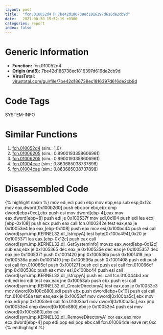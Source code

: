 ```yaml
---
layout: post
title:  "fcn.010052d4 @ 7be42d186738ec1816397d616de2cb9d"
date:   2021-08-30 15:52:19 +0300
categories: report
index: false
---
```


# Generic Information
- **Function:** fcn.010052d4
- **Origin (md5):** 7be42d186738ec1816397d616de2cb9d
- **VirusTotal:** [virustotal.com/gui/file/7be42d186738ec1816397d616de2cb9d][virustotal_ref]

# Code Tags
<span class="tag" id="SYSTEM-INFO">SYSTEM-INFO</span>


# Similar Functions

1. [fcn.010052d4][similar_1_ref] (sim.: 1.0)
2. [fcn.01006205][similar_2_ref] (sim.: 0.8900193358606961)
3. [fcn.01006205][similar_3_ref] (sim.: 0.8900193358606961)
4. [fcn.01004cae][similar_4_ref] (sim.: 0.863685038737898)
5. [fcn.01004cae][similar_5_ref] (sim.: 0.863685038737898)


# Disassembled Code

{% highlight nasm %}
mov edi,edi
push ebp
mov ebp,esp
sub esp,0x12c
mov eax,dword[0x100b2d0]
push ebx
xor ebx,ebx
cmp dword[ebp+0xc],ebx
push esi
mov dword[ebp-4],eax
mov eax,dword[ebp+8]
push edi
je 0x100537f
mov edi,0x104
push edi
lea ecx,[ebp-0x108]
push ecx
push eax
call fcn.0100342e
test eax,eax
je 0x10053e4
lea eax,[ebp-0x108]
push eax
mov esi,0x100bc44
push esi
call dword[sym.imp.KERNEL32.dll_lstrcpyA]
test byte[0x100c494],0x20
je 0x1005371
lea eax,[ebp-0x12c]
push eax
call dword[sym.imp.KERNEL32.dll_GetSystemInfo]
movzx eax,word[ebp-0x12c]
sub eax,ebx
je 0x1005365
dec eax
je 0x100535e
dec eax
je 0x1005357
dec eax
jne 0x1005371
push 0x1001420
jmp 0x100536a
push 0x1001418
jmp 0x100536a
push 0x1001410
jmp 0x100536a
push 0x1001408
push edi
push esi
call fcn.010066cf
push 0x1001271
push edi
push esi
call fcn.010066cf
jmp 0x100538c
push eax
mov esi,0x100bc44
push esi
call dword[sym.imp.KERNEL32.dll_lstrcpyA]
push esi
call fcn.010044bd
xor edi,edi
inc edi
test eax,eax
jne 0x10053ab
push ebx
push esi
call dword[sym.imp.KERNEL32.dll_CreateDirectoryA]
test eax,eax
je 0x10053c3
mov dword[0x100c880],edi
push ebx
push dword[ebp+0x10]
push esi
call fcn.0100456a
test eax,eax
je 0x10053cf
mov dword[0x100ba5c],ebx
mov eax,edi
jmp 0x10053e6
call fcn.01003aa1
mov dword[0x100ba5c],eax
jmp 0x10053e4
cmp dword[0x100c880],ebx
je 0x10053e4
push esi
mov dword[0x100c880],ebx
call dword[sym.imp.KERNEL32.dll_RemoveDirectoryA]
xor eax,eax
mov ecx,dword[ebp-4]
pop edi
pop esi
pop ebx
call fcn.010064de
leave 
ret 0xc
{% endhighlight %}


[similar_1_ref]: /report/fcn.010052d4@bcf1729ded12dd6e2e4c565a6c795602
[similar_2_ref]: /report/fcn.01006205@7be42d186738ec1816397d616de2cb9d
[similar_3_ref]: /report/fcn.01006205@bcf1729ded12dd6e2e4c565a6c795602
[similar_4_ref]: /report/fcn.01004cae@bcf1729ded12dd6e2e4c565a6c795602
[similar_5_ref]: /report/fcn.01004cae@7be42d186738ec1816397d616de2cb9d
[virustotal_ref]: https://www.virustotal.com/gui/file/7be42d186738ec1816397d616de2cb9d